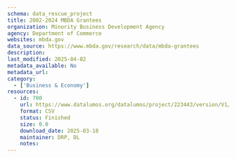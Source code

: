```yaml
---
schema: data_rescue_project 
title: 2002-2024 MBDA Grantees
organization: Minority Business Development Agency
agency: Department of Commerce
websites: mbda.gov
data_source: https://www.mbda.gov/research/data/mbda-grantees
description: 
last_modified: 2025-04-02
metadata_available: No
metadata_url: 
category:
  - ['Business & Economy'] 
resources:
  - id: 700
    url: https://www.datalumos.org/datalumos/project/223443/version/V1/view
    format: CSV
    status: Finished
    size: 0.0
    download_date: 2025-03-18
    maintainer: DRP, DL
    notes: 
---
```

